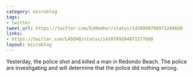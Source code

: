 ```yaml
---
category: microblog
tags:
- twitter
tweet_url: https://twitter.com/ExMember/status/1430900708971204608
links:
- https://twitter.com/LASDHQ/status/1430789204871577600
layout: microblog
---
```

Yesterday, the police shot and killed a man in Redondo Beach. The police are investigating and will determine that the police did nothing wrong.
